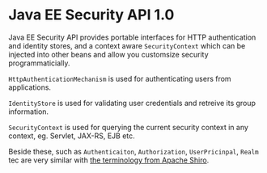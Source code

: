 # Java EE Security API 1.0

Java EE Security API provides portable interfaces for HTTP authentication and identity stores, and a context aware `SecurityContext` which can be injected into other beans and allow you customsize security programmaticially.

`HttpAuthenticationMechanism` is used for authenticating users from applications.

`IdentityStore` is used for validating user credentials and retreive its group information. 

`SecurityContext` is used for querying the current security context in any context, eg. Servlet, JAX-RS, EJB etc.

Beside these, such as `Authenticaiton`, `Authorization`, `UserPricinpal`, `Realm` tec are very similar with [the terminology from Apache Shiro](https://shiro.apache.org/terminology.html).
